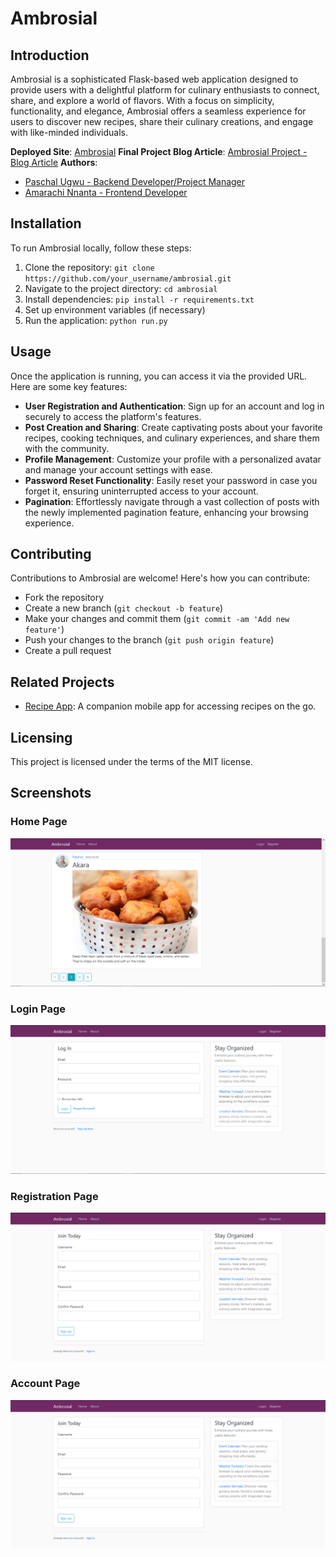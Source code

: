 # Ambrosial

## Introduction

Ambrosial is a sophisticated Flask-based web application designed to provide users with a delightful platform for culinary enthusiasts to connect, share, and explore a world of flavors. With a focus on simplicity, functionality, and elegance, Ambrosial offers a seamless experience for users to discover new recipes, share their culinary creations, and engage with like-minded individuals.

**Deployed Site**: [Ambrosial](https://ugwupaschal.pythonanywhere.com/)
**Final Project Blog Article**: [Ambrosial Project - Blog Article](link_to_blog_article)
**Authors**: 
- [Paschal Ugwu - Backend Developer/Project Manager](https://github.com/paschalugwu)
- [Amarachi Nnanta - Frontend Developer](https://github.com/Amastina1)

## Installation

To run Ambrosial locally, follow these steps:

1. Clone the repository: `git clone https://github.com/your_username/ambrosial.git`
2. Navigate to the project directory: `cd ambrosial`
3. Install dependencies: `pip install -r requirements.txt`
4. Set up environment variables (if necessary)
5. Run the application: `python run.py`

## Usage

Once the application is running, you can access it via the provided URL. Here are some key features:

- **User Registration and Authentication**: Sign up for an account and log in securely to access the platform's features.
- **Post Creation and Sharing**: Create captivating posts about your favorite recipes, cooking techniques, and culinary experiences, and share them with the community.
- **Profile Management**: Customize your profile with a personalized avatar and manage your account settings with ease.
- **Password Reset Functionality**: Easily reset your password in case you forget it, ensuring uninterrupted access to your account.
- **Pagination**: Effortlessly navigate through a vast collection of posts with the newly implemented pagination feature, enhancing your browsing experience.

## Contributing

Contributions to Ambrosial are welcome! Here's how you can contribute:
- Fork the repository
- Create a new branch (`git checkout -b feature`)
- Make your changes and commit them (`git commit -am 'Add new feature'`)
- Push your changes to the branch (`git push origin feature`)
- Create a pull request

## Related Projects

- [Recipe App](https://github.com/paschalugwu/Ambrosial): A companion mobile app for accessing recipes on the go.

## Licensing

This project is licensed under the terms of the MIT license.

## Screenshots

### Home Page
![Home Page](01-Documentation/screenshots/home.PNG)

### Login Page
![Login Page](01-Documentation/screenshots/login.PNG)

### Registration Page
![Registration Page](01-Documentation/screenshots/register.PNG)

### Account Page
![Account Page](01-Documentation/screenshots/register.PNG)
